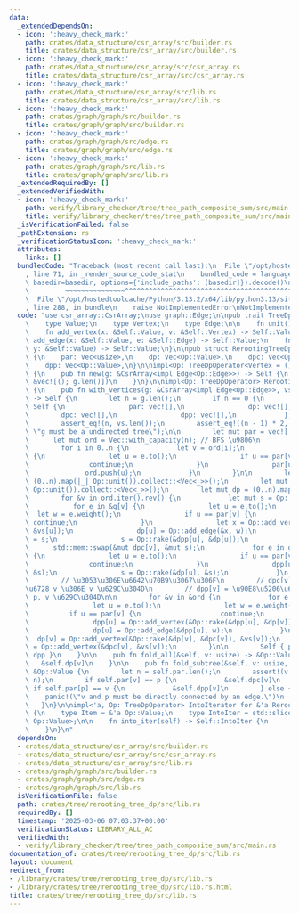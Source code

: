 ```yaml
---
data:
  _extendedDependsOn:
  - icon: ':heavy_check_mark:'
    path: crates/data_structure/csr_array/src/builder.rs
    title: crates/data_structure/csr_array/src/builder.rs
  - icon: ':heavy_check_mark:'
    path: crates/data_structure/csr_array/src/csr_array.rs
    title: crates/data_structure/csr_array/src/csr_array.rs
  - icon: ':heavy_check_mark:'
    path: crates/data_structure/csr_array/src/lib.rs
    title: crates/data_structure/csr_array/src/lib.rs
  - icon: ':heavy_check_mark:'
    path: crates/graph/graph/src/builder.rs
    title: crates/graph/graph/src/builder.rs
  - icon: ':heavy_check_mark:'
    path: crates/graph/graph/src/edge.rs
    title: crates/graph/graph/src/edge.rs
  - icon: ':heavy_check_mark:'
    path: crates/graph/graph/src/lib.rs
    title: crates/graph/graph/src/lib.rs
  _extendedRequiredBy: []
  _extendedVerifiedWith:
  - icon: ':heavy_check_mark:'
    path: verify/library_checker/tree/tree_path_composite_sum/src/main.rs
    title: verify/library_checker/tree/tree_path_composite_sum/src/main.rs
  _isVerificationFailed: false
  _pathExtension: rs
  _verificationStatusIcon: ':heavy_check_mark:'
  attributes:
    links: []
  bundledCode: "Traceback (most recent call last):\n  File \"/opt/hostedtoolcache/Python/3.13.2/x64/lib/python3.13/site-packages/onlinejudge_verify/documentation/build.py\"\
    , line 71, in _render_source_code_stat\n    bundled_code = language.bundle(stat.path,\
    \ basedir=basedir, options={'include_paths': [basedir]}).decode()\n          \
    \         ~~~~~~~~~~~~~~~^^^^^^^^^^^^^^^^^^^^^^^^^^^^^^^^^^^^^^^^^^^^^^^^^^^^^^^^^^^^^^^^^^\n\
    \  File \"/opt/hostedtoolcache/Python/3.13.2/x64/lib/python3.13/site-packages/onlinejudge_verify/languages/rust.py\"\
    , line 288, in bundle\n    raise NotImplementedError\nNotImplementedError\n"
  code: "use csr_array::CsrArray;\nuse graph::Edge;\n\npub trait TreeDpOperator {\n\
    \    type Value;\n    type Vertex;\n    type Edge;\n\n    fn unit() -> Self::Value;\n\
    \    fn add_vertex(x: &Self::Value, v: &Self::Vertex) -> Self::Value;\n    fn\
    \ add_edge(x: &Self::Value, e: &Self::Edge) -> Self::Value;\n    fn rake(x: &Self::Value,\
    \ y: &Self::Value) -> Self::Value;\n}\n\npub struct RerootingTreeDp<Op: TreeDpOperator>\
    \ {\n    par: Vec<usize>,\n    dp: Vec<Op::Value>,\n    dpc: Vec<Op::Value>,\n\
    \    dpp: Vec<Op::Value>,\n}\n\nimpl<Op: TreeDpOperator<Vertex = ()>> RerootingTreeDp<Op>\
    \ {\n    pub fn new(g: &CsrArray<impl Edge<Op::Edge>>) -> Self {\n        Self::with_vertices(g,\
    \ &vec![(); g.len()])\n    }\n}\n\nimpl<Op: TreeDpOperator> RerootingTreeDp<Op>\
    \ {\n    pub fn with_vertices(g: &CsrArray<impl Edge<Op::Edge>>, vs: &[Op::Vertex])\
    \ -> Self {\n        let n = g.len();\n        if n == 0 {\n            return\
    \ Self {\n                par: vec![],\n                dp: vec![],\n        \
    \        dpc: vec![],\n                dpp: vec![],\n            };\n        }\n\
    \        assert_eq!(n, vs.len());\n        assert_eq!((n - 1) * 2, g.flat_len(),\
    \ \"g must be a undirected tree\");\n\n        let mut par = vec![!0; n];\n  \
    \      let mut ord = Vec::with_capacity(n); // BFS \u9806\n        ord.push(0);\n\
    \        for i in 0..n {\n            let v = ord[i];\n            for e in &g[v]\
    \ {\n                let u = e.to();\n                if u == par[v] {\n     \
    \               continue;\n                }\n                par[u] = v;\n  \
    \              ord.push(u);\n            }\n        }\n\n        let mut dpc =\
    \ (0..n).map(|_| Op::unit()).collect::<Vec<_>>();\n        let mut dpp = (0..n).map(|_|\
    \ Op::unit()).collect::<Vec<_>>();\n        let mut dp = (0..n).map(|_| Op::unit()).collect::<Vec<_>>();\n\
    \        for &v in ord.iter().rev() {\n            let mut s = Op::unit();\n \
    \           for e in &g[v] {\n                let u = e.to();\n              \
    \  let w = e.weight();\n                if u == par[v] {\n                   \
    \ continue;\n                }\n                let x = Op::add_vertex(&dpc[u],\
    \ &vs[u]);\n                dp[u] = Op::add_edge(&x, w);\n                dpp[u]\
    \ = s;\n                s = Op::rake(&dpp[u], &dp[u]);\n            }\n      \
    \      std::mem::swap(&mut dpc[v], &mut s);\n            for e in g[v].iter().rev()\
    \ {\n                let u = e.to();\n                if u == par[v] {\n     \
    \               continue;\n                }\n                dpp[u] = Op::rake(&dpp[u],\
    \ &s);\n                s = Op::rake(&dp[u], &s);\n            }\n        }\n\n\
    \        // \u3053\u306E\u6642\u70B9\u3067\u306F\n        // dpc[v] = \u90E8\u5206\
    \u6728 v \u306E v \u629C\u304D\n        // dpp[v] = \u90E8\u5206\u6728 p \u306E\
    \ p, v \u629C\u304D\n\n        for &v in &ord {\n            for e in &g[v] {\n\
    \                let u = e.to();\n                let w = e.weight();\n      \
    \          if u == par[v] {\n                    continue;\n                }\n\
    \                dpp[u] = Op::add_vertex(&Op::rake(&dpp[u], &dp[v]), &vs[v]);\n\
    \                dp[u] = Op::add_edge(&dpp[u], w);\n            }\n          \
    \  dp[v] = Op::add_vertex(&Op::rake(&dp[v], &dpc[v]), &vs[v]);\n            dpc[v]\
    \ = Op::add_vertex(&dpc[v], &vs[v]);\n        }\n\n        Self { par, dp, dpc,\
    \ dpp }\n    }\n\n    pub fn fold_all(&self, v: usize) -> &Op::Value {\n     \
    \   &self.dp[v]\n    }\n\n    pub fn fold_subtree(&self, v: usize, p: usize) ->\
    \ &Op::Value {\n        let n = self.par.len();\n        assert!(v < n && p <\
    \ n);\n        if self.par[v] == p {\n            &self.dpc[v]\n        } else\
    \ if self.par[p] == v {\n            &self.dpp[v]\n        } else {\n        \
    \    panic!(\"v and p must be directly connected by an edge.\")\n        }\n \
    \   }\n}\n\nimpl<'a, Op: TreeDpOperator> IntoIterator for &'a RerootingTreeDp<Op>\
    \ {\n    type Item = &'a Op::Value;\n    type IntoIter = std::slice::Iter<'a,\
    \ Op::Value>;\n\n    fn into_iter(self) -> Self::IntoIter {\n        self.dp.iter()\n\
    \    }\n}\n"
  dependsOn:
  - crates/data_structure/csr_array/src/builder.rs
  - crates/data_structure/csr_array/src/csr_array.rs
  - crates/data_structure/csr_array/src/lib.rs
  - crates/graph/graph/src/builder.rs
  - crates/graph/graph/src/edge.rs
  - crates/graph/graph/src/lib.rs
  isVerificationFile: false
  path: crates/tree/rerooting_tree_dp/src/lib.rs
  requiredBy: []
  timestamp: '2025-03-06 07:03:37+00:00'
  verificationStatus: LIBRARY_ALL_AC
  verifiedWith:
  - verify/library_checker/tree/tree_path_composite_sum/src/main.rs
documentation_of: crates/tree/rerooting_tree_dp/src/lib.rs
layout: document
redirect_from:
- /library/crates/tree/rerooting_tree_dp/src/lib.rs
- /library/crates/tree/rerooting_tree_dp/src/lib.rs.html
title: crates/tree/rerooting_tree_dp/src/lib.rs
---
```

